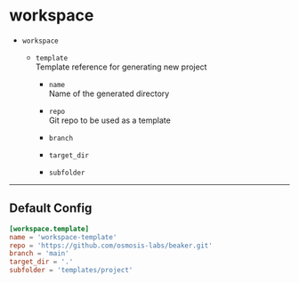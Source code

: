 # workspace

* `workspace`  
  
  * `template`  
    Template reference for generating new project  
    
    * `name`  
      Name of the generated directory  
      
      
    * `repo`  
      Git repo to be used as a template  
      
      
    * `branch`  
      
      
    * `target_dir`  
      
      
    * `subfolder`  
      
      
    
  

---

## Default Config

```toml
[workspace.template]
name = 'workspace-template'
repo = 'https://github.com/osmosis-labs/beaker.git'
branch = 'main'
target_dir = '.'
subfolder = 'templates/project'
```